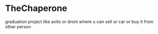 # TheChaperone
graduation project like avito or drom where u can sell ur car or buy it from other person
